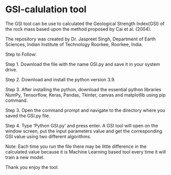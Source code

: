 # GSI-calulation tool

The GSI tool can be use to calculated the Geological Strength Index(GSI) of the rock mass based upon the method proposed by Cai et al. (2004).

The repository was created by Dr. Jaspreet Singh, Department of Earth Sciences, Indian Institute of Technology Roorkee, Roorkee, India.

Step to Follow:

Step 1. Download the file with the name GSI.py and save it in your system drive.

Step 2. Download and install the python version 3.9.

Step 3. After installing the python, download the essential python libraries NumPy, Tensorflow, Keras, Pandas, Tkinter, canvas and matplotlib using pip command.

Step 3. Open the command prompt and navigate to the directory where you saved the GSI.py file.

Step 4. Type ‘Python GSI.py’ and press enter. A GSI tool will open on the window screen, put the input parameters value and get the corresponding GSI value using two different algorithms. 

Note: Each time you run the file there may be little difference in the calculated value because it is Machine Learning based tool every time it will train a new model.

Thank you enjoy the tool.
